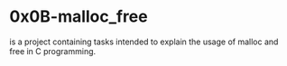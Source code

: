 # 0x0B-malloc_free
is a project containing tasks intended to explain the usage of malloc and free in C programming.
